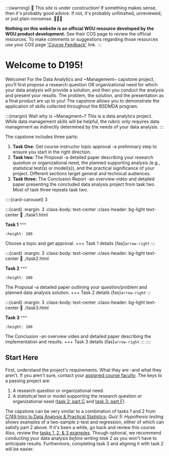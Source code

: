 :::{warning}
🚧 This site is under construction! If something makes sense, then it's probably good advice. If not, it's probably unfinished, unreviewed, or just plain nonsense. 👷🏽‍♀️

**Nothing on this website is an official WGU resource developed by the WGU product development.** See their COS page to review the official resources. To make comments or suggestions regarding those resources use your COS page ['Course Feedback'](https://ashejim.github.io/D195/support_this_page.html#help-support-this-website) link.
:::

# Welcome to D195!

Welcome! For the Data Analytics and ~Management~ capstone project, you’ll first propose a research question OR organizational need for which your data analysis will provide a solution, and then you conduct the analysis and present your results. The problem, the solution, and the presentation as a final product are up to you! The capstone allows you to demonstrate the application of skills collected throughout the BSDMDA program.

:::{margin} Wait why is ~Managment~?
This is a data analytics project. While data management skills will be helpful, the rubric only requires data management as indirectly determined by the needs of your data analysis.
:::

The capstone includes three parts:

1. **Task One:** Get course instructor topic approval -a preliminary step to ensure you start in the right direction.
2. **Task two:** The Proposal -a detailed paper describing your research question or organizational need, the planned supporting analysis (e.g., statistical test(s) or model(s)), and the practical significance of your project. Different sections target general and technical audiences.
3. **Task three:** The Conclusion Report -an overview video and detailed paper presenting the concluded data analysis project from task two. Most of task three repeats task two.

::::{card-carousel} 3

:::{card}
:margin: 3
:class-body: text-center
:class-header: bg-light text-center
:link: ./task1.html

**Task 1**
^^^
```{image} ./url_images/idea-b.png
:height: 100
```
Choose a topic and get approval.
+++
Task 1 details {fas}`arrow-right`
:::

:::{card}
:margin: 3
:class-body: text-center
:class-header: bg-light text-center
:link: ./task2.html

**Task 2**
^^^
```{image} ./url_images/big_data.png
:height: 100
```
The Proposal -a detailed paper outlining your question/problem and planned data analysis solution.
+++
Task 2 details {fas}`arrow-right`
:::

:::{card}
:margin: 3
:class-body: text-center
:class-header: bg-light text-center
:link: ./task3.html

**Task 3**
^^^
```{image} ./url_images/f_present.png
:height: 100
```
The Conclusion -an overview video and detailed paper describing the implementation and results.
+++
Task 3 details {fas}`arrow-right`
:::
::::

## Start Here

First, understand the project's requirements. What they are -and what they aren't. If you aren't sure, contact your [assigned course faculty](ci_page). The keys to a passing project are:

1. A research question or organizational need.
2. A statistical test or model supporting the research question or organizational need ([task 2: part C](task2) and [task 3: part F](task3)).

The capstone can be very similar to a combination of tasks 1 and 2 from [C749 Intro to Data Analysis & Practical Statistics](https://learn.udacity.com/nanodegrees/nd002-wgu-1); *Quiz 5: Hypothesis testing* shows examples of a two-sample z-test and regression, either of which can satisfy part 2 above. If it's been a while, go back and review this course. Also, review the [tasks 1, 2, & 3 examples](resources:examples). Though optional, we recommend conducting your data analysis *before writing task 2* as you won't have to anticipate results. Furthermore, completing task 3 and aligning it with task 2 will be easier.

<!-- WE NEED A VIDEO
Watch the following video:
<iframe 
    src="https://wgu.hosted.panopto.com/Panopto/Pages/Embed.aspx?id=e26949a3-9e24-4092-bf52-aedb014e2527&autoplay=false&offerviewer=true&showtitle=true&showbrand=true&captions=true&interactivity=all" 
    title="C769 Overview" 
    width="640px"
    height="360px"
    style="border: 1px solid #464646;" 
    allowfullscreen allow="autoplay"
>
</iframe> -->
<!-- 
Task 3, the Report, *mostly* rewrites the Proposal, task 2. For a more in-depth understanding of this crucial task, view the section-by-section [videos explaining task 2](resources:task2) and the [video on writing task 3](resources:task3). -->
